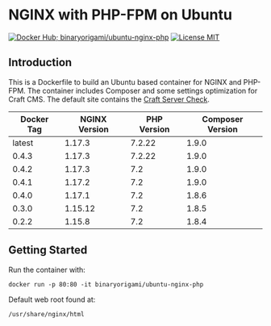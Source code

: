 # NGINX with PHP-FPM on Ubuntu

[![Docker Hub; binaryorigami/ubuntu-nginx-php](https://img.shields.io/badge/docker%20hub-binaryorigami%2Fubuntu--nginx--php-blue.svg?&logo=docker&style=for-the-badge)](https://hub.docker.com/r/binaryorigami/ubuntu-nginx-php) [![License MIT](https://img.shields.io/badge/license-MIT-blue.svg?&style=for-the-badge)](https://github.com/jdsdev/ubuntu-nginx-php/blob/master/LICENSE.md)

## Introduction

This is a Dockerfile to build an Ubuntu based container for NGINX and PHP-FPM. The container includes Composer and some settings optimization for Craft CMS. The default site contains the [Craft Server Check](https://github.com/craftcms/server-check).

| Docker Tag | NGINX Version | PHP Version | Composer Version |
|------------|---------------|-------------|------------------|
| latest     | 1.17.3        | 7.2.22      | 1.9.0            |
| 0.4.3      | 1.17.3        | 7.2.22      | 1.9.0            |
| 0.4.2      | 1.17.3        | 7.2         | 1.9.0            |
| 0.4.1      | 1.17.2        | 7.2         | 1.9.0            |
| 0.4.0      | 1.17.1        | 7.2         | 1.8.6            |
| 0.3.0      | 1.15.12       | 7.2         | 1.8.5            |
| 0.2.2      | 1.15.8        | 7.2         | 1.8.4            |

## Getting Started

Run the container with:

```
docker run -p 80:80 -it binaryorigami/ubuntu-nginx-php
```

Default web root found at:

```
/usr/share/nginx/html
```
